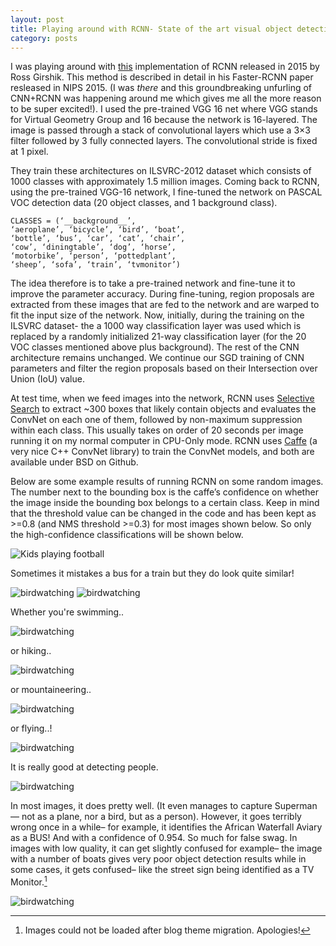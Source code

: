 ```yaml
---
layout: post
title: Playing around with RCNN- State of the art visual object detection system.
category: posts
---
```


I was playing around with [this](https://github.com/rbgirshick/py-faster-rcnn) implementation of RCNN released in 2015 by Ross Girshik. This method is described in detail in his Faster-RCNN paper resleased in NIPS 2015. (I was *there* and this groundbreaking unfurling of CNN+RCNN was happening around me which gives me all the more reason to be super excited!). I used the pre-trained VGG 16 net where VGG stands for Virtual Geometry Group and 16 because the network is 16-layered. The image is passed through a stack of convolutional layers which use a 3×3 filter followed by 3 fully connected layers. The convolutional stride is fixed at 1 pixel.

They train these architectures on ILSVRC-2012 dataset which consists of 1000 classes with approximately 1.5 million images. Coming back to RCNN, using the pre-trained VGG-16 network, I fine-tuned the network on PASCAL VOC detection data (20 object classes, and 1 background class).

```
CLASSES = (‘__background__’,
‘aeroplane’, ‘bicycle’, ‘bird’, ‘boat’,
‘bottle’, ‘bus’, ‘car’, ‘cat’, ‘chair’,
‘cow’, ‘diningtable’, ‘dog’, ‘horse’,
‘motorbike’, ‘person’, ‘pottedplant’,
‘sheep’, ‘sofa’, ‘train’, ‘tvmonitor’)
```

The idea therefore is to take a pre-trained network and fine-tune it to improve the parameter accuracy. During fine-tuning, region proposals are extracted from these images that are fed to the network and are warped to fit the input size of the network. Now, initially, during the training on the ILSVRC dataset- the a 1000 way classification layer was used which is replaced by a randomly initialized 21-way classification layer (for the 20 VOC classes mentioned above plus background). The rest of the CNN architecture remains unchanged. We continue our SGD training of CNN parameters and filter the region proposals based on their Intersection over Union (IoU) value.

At test time, when we feed images into the network, RCNN uses [Selective Search](http://koen.me/research/selectivesearch/) to extract ~300 boxes that likely contain objects and evaluates the ConvNet on each one of them, followed by non-maximum suppression within each class. This usually takes on order of 20 seconds per image running it on my normal computer in CPU-Only mode. RCNN uses [Caffe](http://caffe.berkeleyvision.org/index.html) (a very nice C++ ConvNet library) to train the ConvNet models, and both are available under BSD on Github.

Below are some example results of running RCNN on some random images. The number next to the bounding box is the caffe’s confidence on whether the image inside the bounding box belongs to a certain class. Keep in mind that the threshold value can be changed in the code and has been kept as >=0.8 (and NMS threshold >=0.3) for most images shown below. So only the high-confidence classifications will be shown below.

![Kids playing football]({{site.baseurl}}/images/rcnn4.png) 

Sometimes it mistakes a bus for a train but they do look quite similar!

![birdwatching]({{site.baseurl}}/images/rcnn10.png)
![birdwatching]({{site.baseurl}}/images/rcnn11.png)  

Whether you're swimming..

![birdwatching]({{site.baseurl}}/images/rcnn15.png)

or hiking.. 

![birdwatching]({{site.baseurl}}/images/rcnn16.png)

or mountaineering..

![birdwatching]({{site.baseurl}}/images/rcnn17.png)  

or flying..!

![birdwatching]({{site.baseurl}}/images/rcnn8.png)

It is really good at detecting people.

![birdwatching]({{site.baseurl}}/images/rcnn7.png)

In most images, it does pretty well. (It even manages to capture Superman — not as a plane, nor a bird, but as a person). However, it goes terribly wrong once in a while– for example, it identifies the African Waterfall Aviary as a BUS! And with a confidence of 0.954. So much for false swag. In images with low quality, it can get slightly confused for example– the image with a number of boats gives very poor object detection results while in some cases, it gets confused– like the street sign being identified as a TV Monitor.[^1]

![birdwatching]({{site.baseurl}}/images/rcnn20.png)

[^1]: Images could not be loaded after blog theme migration. Apologies!
